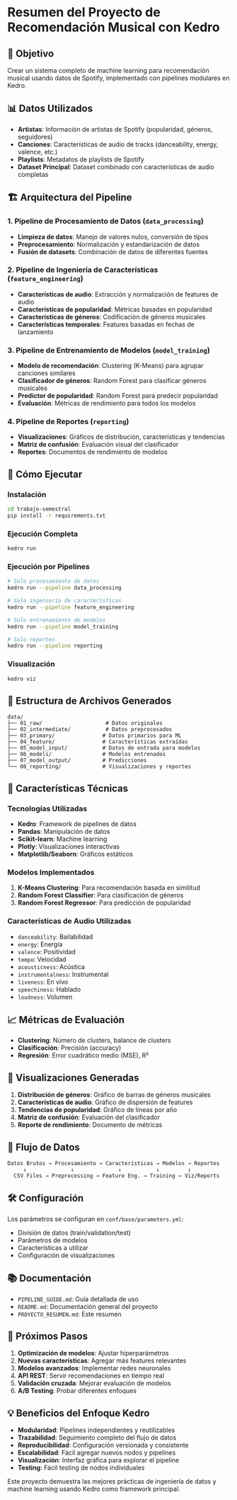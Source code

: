 # Resumen del Proyecto de Recomendación Musical con Kedro

## 🎯 Objetivo
Crear un sistema completo de machine learning para recomendación musical usando datos de Spotify, implementado con pipelines modulares en Kedro.

## 📊 Datos Utilizados
- **Artistas**: Información de artistas de Spotify (popularidad, géneros, seguidores)
- **Canciones**: Características de audio de tracks (danceability, energy, valence, etc.)
- **Playlists**: Metadatos de playlists de Spotify
- **Dataset Principal**: Dataset combinado con características de audio completas

## 🏗️ Arquitectura del Pipeline

### 1. **Pipeline de Procesamiento de Datos** (`data_processing`)
- **Limpieza de datos**: Manejo de valores nulos, conversión de tipos
- **Preprocesamiento**: Normalización y estandarización de datos
- **Fusión de datasets**: Combinación de datos de diferentes fuentes

### 2. **Pipeline de Ingeniería de Características** (`feature_engineering`)
- **Características de audio**: Extracción y normalización de features de audio
- **Características de popularidad**: Métricas basadas en popularidad
- **Características de géneros**: Codificación de géneros musicales
- **Características temporales**: Features basadas en fechas de lanzamiento

### 3. **Pipeline de Entrenamiento de Modelos** (`model_training`)
- **Modelo de recomendación**: Clustering (K-Means) para agrupar canciones similares
- **Clasificador de géneros**: Random Forest para clasificar géneros musicales
- **Predictor de popularidad**: Random Forest para predecir popularidad
- **Evaluación**: Métricas de rendimiento para todos los modelos

### 4. **Pipeline de Reportes** (`reporting`)
- **Visualizaciones**: Gráficos de distribución, características y tendencias
- **Matriz de confusión**: Evaluación visual del clasificador
- **Reportes**: Documentos de rendimiento de modelos

## 🚀 Cómo Ejecutar

### Instalación
```bash
cd trabajo-semestral
pip install -r requirements.txt
```

### Ejecución Completa
```bash
kedro run
```

### Ejecución por Pipelines
```bash
# Solo procesamiento de datos
kedro run --pipeline data_processing

# Solo ingeniería de características
kedro run --pipeline feature_engineering

# Solo entrenamiento de modelos
kedro run --pipeline model_training

# Solo reportes
kedro run --pipeline reporting
```

### Visualización
```bash
kedro viz
```

## 📁 Estructura de Archivos Generados

```
data/
├── 01_raw/                    # Datos originales
├── 02_intermediate/           # Datos preprocesados
├── 03_primary/               # Datos primarios para ML
├── 04_feature/               # Características extraídas
├── 05_model_input/           # Datos de entrada para modelos
├── 06_models/                # Modelos entrenados
├── 07_model_output/          # Predicciones
└── 08_reporting/             # Visualizaciones y reportes
```

## 🔧 Características Técnicas

### Tecnologías Utilizadas
- **Kedro**: Framework de pipelines de datos
- **Pandas**: Manipulación de datos
- **Scikit-learn**: Machine learning
- **Plotly**: Visualizaciones interactivas
- **Matplotlib/Seaborn**: Gráficos estáticos

### Modelos Implementados
1. **K-Means Clustering**: Para recomendación basada en similitud
2. **Random Forest Classifier**: Para clasificación de géneros
3. **Random Forest Regressor**: Para predicción de popularidad

### Características de Audio Utilizadas
- `danceability`: Bailabilidad
- `energy`: Energía
- `valence`: Positividad
- `tempo`: Velocidad
- `acousticness`: Acústica
- `instrumentalness`: Instrumental
- `liveness`: En vivo
- `speechiness`: Hablado
- `loudness`: Volumen

## 📈 Métricas de Evaluación

- **Clustering**: Número de clusters, balance de clusters
- **Clasificación**: Precisión (accuracy)
- **Regresión**: Error cuadrático medio (MSE), R²

## 🎨 Visualizaciones Generadas

1. **Distribución de géneros**: Gráfico de barras de géneros musicales
2. **Características de audio**: Gráfico de dispersión de features
3. **Tendencias de popularidad**: Gráfico de líneas por año
4. **Matriz de confusión**: Evaluación del clasificador
5. **Reporte de rendimiento**: Documento de métricas

## 🔄 Flujo de Datos

```
Datos Brutos → Procesamiento → Características → Modelos → Reportes
     ↓              ↓              ↓           ↓         ↓
  CSV Files → Preprocessing → Feature Eng. → Training → Viz/Reports
```

## 🛠️ Configuración

Los parámetros se configuran en `conf/base/parameters.yml`:
- División de datos (train/validation/test)
- Parámetros de modelos
- Características a utilizar
- Configuración de visualizaciones

## 📚 Documentación

- `PIPELINE_GUIDE.md`: Guía detallada de uso
- `README.md`: Documentación general del proyecto
- `PROYECTO_RESUMEN.md`: Este resumen

## 🚀 Próximos Pasos

1. **Optimización de modelos**: Ajustar hiperparámetros
2. **Nuevas características**: Agregar más features relevantes
3. **Modelos avanzados**: Implementar redes neuronales
4. **API REST**: Servir recomendaciones en tiempo real
5. **Validación cruzada**: Mejorar evaluación de modelos
6. **A/B Testing**: Probar diferentes enfoques

## 💡 Beneficios del Enfoque Kedro

- **Modularidad**: Pipelines independientes y reutilizables
- **Trazabilidad**: Seguimiento completo del flujo de datos
- **Reproducibilidad**: Configuración versionada y consistente
- **Escalabilidad**: Fácil agregar nuevos nodos y pipelines
- **Visualización**: Interfaz gráfica para explorar el pipeline
- **Testing**: Fácil testing de nodos individuales

Este proyecto demuestra las mejores prácticas de ingeniería de datos y machine learning usando Kedro como framework principal.
